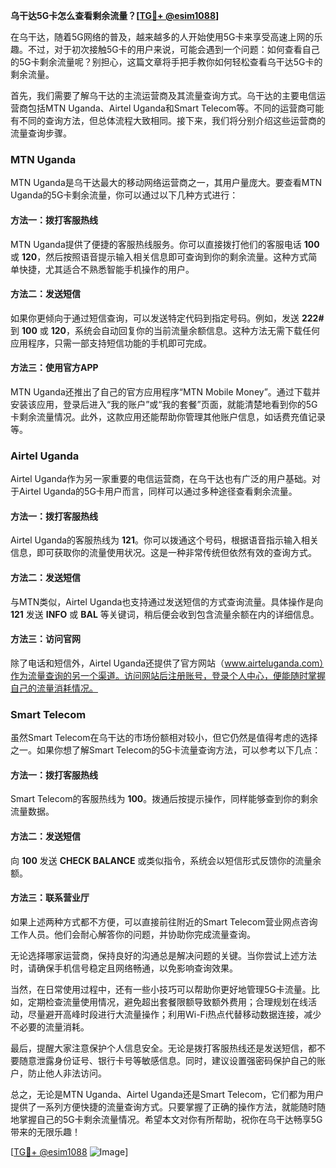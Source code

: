 **乌干达5G卡怎么查看剩余流量？[[TG💪+ @esim1088](https://t.me/s/esim1088)]**

在乌干达，随着5G网络的普及，越来越多的人开始使用5G卡来享受高速上网的乐趣。不过，对于初次接触5G卡的用户来说，可能会遇到一个问题：如何查看自己的5G卡剩余流量呢？别担心，这篇文章将手把手教你如何轻松查看乌干达5G卡的剩余流量。

首先，我们需要了解乌干达的主流运营商及其流量查询方式。乌干达的主要电信运营商包括MTN Uganda、Airtel Uganda和Smart Telecom等。不同的运营商可能有不同的查询方法，但总体流程大致相同。接下来，我们将分别介绍这些运营商的流量查询步骤。

### MTN Uganda

MTN Uganda是乌干达最大的移动网络运营商之一，其用户量庞大。要查看MTN Uganda的5G卡剩余流量，你可以通过以下几种方式进行：

#### 方法一：拨打客服热线
MTN Uganda提供了便捷的客服热线服务。你可以直接拨打他们的客服电话 **100** 或 **120**，然后按照语音提示输入相关信息即可查询到你的剩余流量。这种方式简单快捷，尤其适合不熟悉智能手机操作的用户。

#### 方法二：发送短信
如果你更倾向于通过短信查询，可以发送特定代码到指定号码。例如，发送 **222#** 到 **100** 或 **120**，系统会自动回复你的当前流量余额信息。这种方法无需下载任何应用程序，只需一部支持短信功能的手机即可完成。

#### 方法三：使用官方APP
MTN Uganda还推出了自己的官方应用程序“MTN Mobile Money”。通过下载并安装该应用，登录后进入“我的账户”或“我的套餐”页面，就能清楚地看到你的5G卡剩余流量情况。此外，这款应用还能帮助你管理其他账户信息，如话费充值记录等。

### Airtel Uganda

Airtel Uganda作为另一家重要的电信运营商，在乌干达也有广泛的用户基础。对于Airtel Uganda的5G卡用户而言，同样可以通过多种途径查看剩余流量。

#### 方法一：拨打客服热线
Airtel Uganda的客服热线为 **121**。你可以拨通这个号码，根据语音指示输入相关信息，即可获取你的流量使用状况。这是一种非常传统但依然有效的查询方式。

#### 方法二：发送短信
与MTN类似，Airtel Uganda也支持通过发送短信的方式查询流量。具体操作是向 **121** 发送 **INFO** 或 **BAL** 等关键词，稍后便会收到包含流量余额在内的详细信息。

#### 方法三：访问官网
除了电话和短信外，Airtel Uganda还提供了官方网站（www.airteluganda.com）作为流量查询的另一个渠道。访问网站后注册账号，登录个人中心，便能随时掌握自己的流量消耗情况。

### Smart Telecom

虽然Smart Telecom在乌干达的市场份额相对较小，但它仍然是值得考虑的选择之一。如果你想了解Smart Telecom的5G卡流量查询方法，可以参考以下几点：

#### 方法一：拨打客服热线
Smart Telecom的客服热线为 **100**。拨通后按提示操作，同样能够查到你的剩余流量数据。

#### 方法二：发送短信
向 **100** 发送 **CHECK BALANCE** 或类似指令，系统会以短信形式反馈你的流量余额。

#### 方法三：联系营业厅
如果上述两种方式都不方便，可以直接前往附近的Smart Telecom营业网点咨询工作人员。他们会耐心解答你的问题，并协助你完成流量查询。

无论选择哪家运营商，保持良好的沟通总是解决问题的关键。当你尝试上述方法时，请确保手机信号稳定且网络畅通，以免影响查询效果。

当然，在日常使用过程中，还有一些小技巧可以帮助你更好地管理5G卡流量。比如，定期检查流量使用情况，避免超出套餐限额导致额外费用；合理规划在线活动，尽量避开高峰时段进行大流量操作；利用Wi-Fi热点代替移动数据连接，减少不必要的流量消耗。

最后，提醒大家注意保护个人信息安全。无论是拨打客服热线还是发送短信，都不要随意泄露身份证号、银行卡号等敏感信息。同时，建议设置强密码保护自己的账户，防止他人非法访问。

总之，无论是MTN Uganda、Airtel Uganda还是Smart Telecom，它们都为用户提供了一系列方便快捷的流量查询方式。只要掌握了正确的操作方法，就能随时随地掌握自己的5G卡剩余流量情况。希望本文对你有所帮助，祝你在乌干达畅享5G带来的无限乐趣！

[[TG💪+ @esim1088](https://t.me/s/esim1088) ![Image](https://i.postimg.cc/4NQfJmqS/Snipaste-2025-05-13-00-14-12.png)]